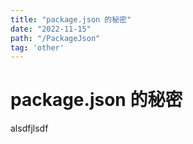 ```yaml
---
title: "package.json 的秘密"
date: "2022-11-15"
path: "/PackageJson"
tag: 'other'
---
```


# package.json 的秘密

alsdfjlsdf
